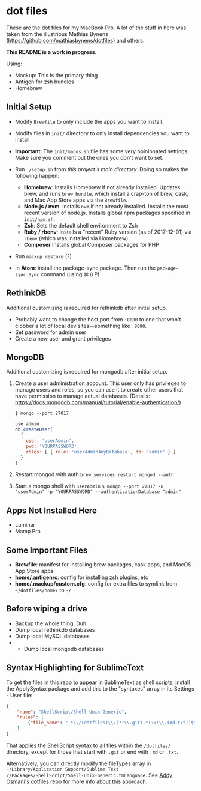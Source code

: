 # dot files

These are the dot files for my MacBook Pro. A lot of the stuff in here was
taken from the illustrious Mathias Bynens (https://github.com/mathiasbynens/dotfiles) and others.

**This README is a work in progress.**

Using:
* Mackup: This is the primary thing
* Antigen for zsh bundles
* Homebrew

## Initial Setup

* Modify `Brewfile` to only include the apps you want to install.
* Modify files in `init/` directory to only install dependencies you want to install
* **Important**: The `init/macos.sh` file has some very opinionated settings. Make sure you comment out the ones you don't want to set.
* Run `./setup.sh` from _this project's main directory_. Doing so makes the following happen:
  * **Homebrew**: Installs Homebrew if not already installed. Updates brew, and runs `brew bundle`, which install a crap-ton of brew, cask, and Mac App Store apps via the `Brewfile`.
  * **Node.js / nvm**: Installs `nvm` if not already installed. Installs the most recent version of node.js. Installs global npm packages specified in `init/npm.sh`.
  * **Zsh**: Sets the default shell environment to Zsh
  * **Ruby / rbenv**: Installs a "recent" Ruby version (as of 2017-12-01) via `rbenv` (which was installed via Homebrew).
  * **Composer** Installs global Composer packages for PHP

* Run `mackup restore` (?)
* In **Atom**: install the package-sync package. Then run the `package-sync:Sync` command (using ⌘⇧P)

## RethinkDB

Additional customizing is required for rethinkdb after initial setup.

* Probably want to change the host port from `:8080` to one that won't clobber a lot of local dev sites—something like `:8090`.
* Set password for admin user
* Create a new user and grant privileges

## MongoDB

Additional customizing is required for mongodb after initial setup.

1. Create a user administration account. This user only has privileges to manage users and roles, so you can use it to create other users that have permission to manage actual databases. (Details: https://docs.mongodb.com/manual/tutorial/enable-authentication/)

    `$ mongo --port 27017`

    ```js
    use admin
    db.createUser(
      {
        user: 'userAdmin',
        pwd: 'YOURPASSWORD',
        roles: [ { role: 'userAdminAnyDatabase', db: 'admin' } ]
      }
    )
    ```

2. Restart mongod with auth
    `brew services restart mongod --auth`
3. Start a mongo shell with `userAdmin`
    `$ mongo --port 27017 -u "userAdmin" -p "YOURPASSWORD" --authenticationDatabase "admin"`

## Apps Not Installed Here
* Luminar
* Mamp Pro

## Some Important Files
* **Brewfile**: manifest for installing brew packages, cask apps, and MacOS App Store apps
* **home/.antigenrc**: config for installing zsh plugins, etc
* **home/.mackup/custom.cfg**: config for extra files to symlink from `~/dotfiles/home/` to `~/`


## Before wiping a drive

* Backup the whole thing. Duh.
* Dump local rethinkdb databases
* Dump local MySQL databases
* * Dump local mongodb databases

## Syntax Highlighting for SublimeText

To get the files in this repo to appear in SublimeText as shell scripts, install the ApplySyntax package and add this to the "syntaxes" array in its Settings - User file:

```json
{
    "name": "ShellScript/Shell-Unix-Generic",
    "rules": [
        {"file_name": ".*\\/(dotfiles)\\/(?!\\.git).*(?<!\\.(md|txt))$"}
    ]
}
```

That applies the ShellScript syntax to all files within the `/dotfiles/` directory, except for those that start with `.git` or end with `.md` or `.txt`.

Alternatively, you can directly modify the fileTypes array in `~/Library/Application Support/Sublime Text 2/Packages/ShellScript/Shell-Unix-Generic.tmLanguage`. See [Addy Osmani's dotfiles repo](https://github.com/addyosmani/dotfiles) for more info about this approach.
